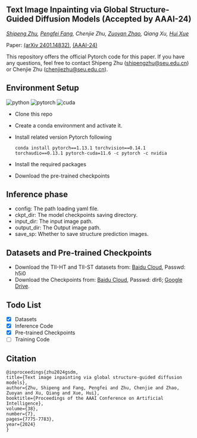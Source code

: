 


## Text Image Inpainting via Global Structure-Guided Diffusion Models (Accepted by AAAI-24)

*[Shipeng Zhu](http://palm.seu.edu.cn/homepage/zhushipeng/demo/index.html), [Pengfei Fang](https://fpfcjdsg.github.io/), Chenjie Zhu, [Zuoyan Zhao](http://palm.seu.edu.cn/homepage/zhaozuoyan/index.html), Qiang Xu, [Hui Xue](http://palm.seu.edu.cn/hxue/)*

Paper: [(arXiv 2401.14832)](https://arxiv.org/abs/2401.14832), [(AAAI-24)](https://ojs.aaai.org/index.php/AAAI/article/view/28612)

This repository offers the official Pytorch code for this paper. If you have any questions, feel free to contact Shipeng Zhu (shipengzhu@seu.edu.cn) or Chenjie Zhu (chenjiezhu@seu.edu.cn).
 

## Environment Setup

![python](https://img.shields.io/badge/Python-v3.10-green.svg?style=plastic)  ![pytorch](https://img.shields.io/badge/Pytorch-v1.13.1-green.svg?style=plastic)  ![cuda](https://img.shields.io/badge/Cuda-v11.6-green.svg?style=plastic)

* Clone this repo

* Create a conda environment and activate it.

* Install related version Pytorch following

  ```
  conda install pytorch==1.13.1 torchvision==0.14.1 torchaudio==0.13.1 pytorch-cuda=11.6 -c pytorch -c nvidia
  ```

* Install the required packages

* Download the pre-trained checkpoints

## Inference phase

* config: The path loading yaml file.
* ckpt_dir: The model checkpoints saving directory.
* input_dir: The input image path.
* output_dir: The Output image path.
* save_sp: Whether to save structure prediction images.

## Datasets and Pre-trained Checkpoints

- Download the TII-HT and TII-ST datasets from: [Baidu Cloud](https://pan.baidu.com/s/1ENLY0pn3amnlOvi4GzNdzg), Passwd: h5i0 
- Download the Checkpoints from: [Baidu Cloud](https://pan.baidu.com/s/1MiyY50A2dGy0wyndYonHUA ), Passwd: dlr6; [Google Drive](https://drive.google.com/drive/folders/1ykYNzv-aYltC5I36T6SqvGWwg8no6uhY?usp=sharing).

## Todo List
- [X] Datasets
- [X] Inference Code
- [X] Pre-trained Checkpoints
- [ ] Training Code

## Citation

  ```
@inproceedings{zhu2024gsdm,
  title={Text image inpainting via global structure-guided diffusion models},
  author={Zhu, Shipeng and Fang, Pengfei and Zhu, Chenjie and Zhao, Zuoyan and Xu, Qiang and Xue, Hui},
  booktitle={Proceedings of the AAAI Conference on Artificial Intelligence},
  volume={38},
  number={7},
  pages={7775-7783},
  year={2024}
}
  ```

